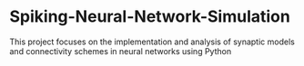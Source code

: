 # Spiking-Neural-Network-Simulation
This project focuses on the implementation and analysis of synaptic models and connectivity schemes in neural networks using Python
